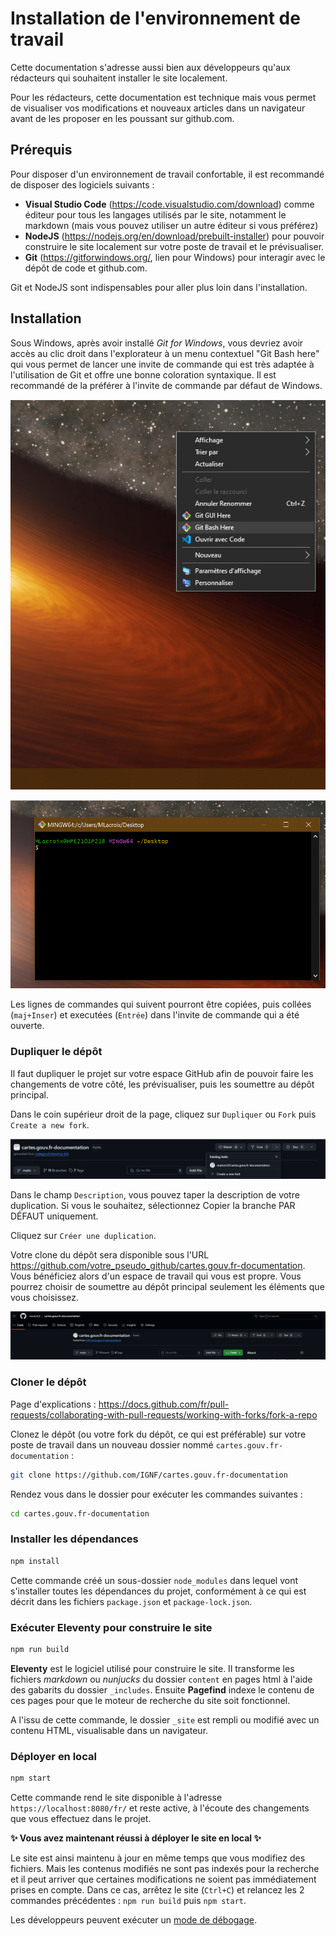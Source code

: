 # Installation de l'environnement de travail

Cette documentation s'adresse aussi bien aux développeurs qu'aux rédacteurs qui souhaitent installer le site localement.

Pour les rédacteurs, cette documentation est technique mais vous permet de visualiser vos modifications et nouveaux articles dans un navigateur avant de les proposer en les poussant sur github.com.

## Prérequis

Pour disposer d'un environnement de travail confortable, il est recommandé de disposer des logiciels suivants :

-   **Visual Studio Code** (https://code.visualstudio.com/download) comme éditeur pour tous les langages utilisés par le site, notamment le markdown (mais vous pouvez utiliser un autre éditeur si vous préférez)
-   **NodeJS** (https://nodejs.org/en/download/prebuilt-installer) pour pouvoir construire le site localement sur votre poste de travail et le prévisualiser.
-   **Git** (https://gitforwindows.org/, lien pour Windows) pour interagir avec le dépôt de code et github.com.

Git et NodeJS sont indispensables pour aller plus loin dans l'installation.

## Installation

Sous Windows, après avoir installé _Git for Windows_, vous devriez avoir accès au clic droit dans l'explorateur à un menu contextuel "Git Bash here" qui vous permet de lancer une invite de commande qui est très adaptée à l'utilisation de Git et offre une bonne coloration syntaxique. Il est recommandé de la préférer à l'invite de commande par défaut de Windows.

![alt text](image.png)

![alt text](image-1.png)

Les lignes de commandes qui suivent pourront être copiées, puis collées (`maj+Inser`) et executées (`Entrée`) dans l'invite de commande qui a été ouverte.

### Dupliquer le dépôt

Il faut dupliquer le projet sur votre espace GitHub afin de pouvoir faire les changements de votre côté, les prévisualiser, puis les soumettre au dépôt principal.

Dans le coin supérieur droit de la page, cliquez sur `Dupliquer` ou `Fork` puis `Create a new fork`. 

![alt text](image-7.png)

Dans le champ `Description`, vous pouvez taper la description de votre duplication. Si vous le souhaitez, sélectionnez Copier la branche PAR DÉFAUT uniquement.

Cliquez sur `Créer une duplication`.

Votre clone du dépôt sera disponible sous l'URL https://github.com/votre_pseudo_github/cartes.gouv.fr-documentation. Vous bénéficiez alors d'un espace de travail qui vous est propre. Vous pourrez choisir de soumettre au dépôt principal seulement les éléments que vous choisissez.

![alt text](image-8.png)


### Cloner le dépôt

Page d'explications : https://docs.github.com/fr/pull-requests/collaborating-with-pull-requests/working-with-forks/fork-a-repo

Clonez le dépôt (ou votre fork du dépôt, ce qui est préférable) sur votre poste de travail dans un nouveau dossier nommé `cartes.gouv.fr-documentation` :

```bash
git clone https://github.com/IGNF/cartes.gouv.fr-documentation
```

Rendez vous dans le dossier pour exécuter les commandes suivantes :

```bash
cd cartes.gouv.fr-documentation
```

### Installer les dépendances

```bash
npm install
```

Cette commande créé un sous-dossier `node_modules` dans lequel vont s'installer toutes les dépendances du projet, conformément à ce qui est décrit dans les fichiers `package.json` et `package-lock.json`.

### Exécuter Eleventy pour construire le site

```bash
npm run build
```

**Eleventy** est le logiciel utilisé pour construire le site. Il transforme les fichiers _markdown_ ou _nunjucks_ du dossier `content` en pages html à l'aide des gabarits du dossier `_includes`. Ensuite **Pagefind** indexe le contenu de ces pages pour que le moteur de recherche du site soit fonctionnel.

A l'issu de cette commande, le dossier `_site` est rempli ou modifié avec un contenu HTML, visualisable dans un navigateur.

### Déployer en local

```bash
npm start
```

Cette commande rend le site disponible à l'adresse `https://localhost:8080/fr/` et reste active, à l'écoute des changements que vous effectuez dans le projet.

**:sparkles: Vous avez maintenant réussi à déployer le site en local :sparkles:**

Le site est ainsi maintenu à jour en même temps que vous modifiez des fichiers. Mais les contenus modifiés ne sont pas indexés pour la recherche et il peut arriver que certaines modifications ne soient pas immédiatement prises en compte. Dans ce cas, arrêtez le site (`Ctrl+C`) et relancez les 2 commandes précédentes : `npm run build` puis `npm start`.

Les développeurs peuvent exécuter un [mode de débogage](https://www.11ty.dev/docs/debugging/).
